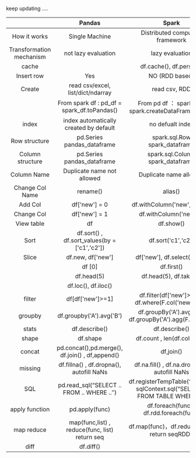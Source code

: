 

keep updating ....

|  | Pandas | Spark |
| :---: | :---: | :---: |
| How it works | Single Machine | Distributed computing framework |
| Transformation mechanism | not lazy evaluation | lazy evaluation |
| cache | | df.cache(), df.persist() |
| Insert row| Yes | NO (RDD based) |
| Create | read csv/excel, list/dict/ndarray | read csv, RDD |
|        | From spark df : pd_df = spark_df.toPandas() | From pd df ： spark df = spark.createDataFrame(pd_df) |
| index | index automatically created by default | no defualt index |
| Row structure| pd.Series pandas_dataframe | spark.sql.Row  spark_dataframe|
| Column structure| pd.Series pandas_dataframe | spark.sql.Column  spark_dataframe|
| Column Name | Duplicate name not allowed | Duplicate name allowed |
| Change Col Name| rename()| alias() |
| Add Col | df['new'] = 0 | df.withColumn('new',F.lit(0)) |  
| Change Col | df['new'] = 1 | df.withColumn('new',1) |
| View table | df | df.show() |
| Sort | df.sort() , df.sort_values(by = ['c1','c2']) | df.sort('c1','c2') |
| Slice | df.new, df['new'] | df['new'], df.select('new') |
| | df [0] | df.first() |
| | df.head(5) | df.head(5), df.take(5) |
| | df.loc(), df.iloc() | |
| filter | df[df['new']>=1] | df.filter(df['new']>=1) , df.where(F.col('new')>=1) |
| groupby | df.groupby('A').avg('B') | df.groupBy('A').avg('B'), df.groupBy('A').agg(F.avg('B')) |
| stats | df.describe() | df.describe() |
| shape | df.shape | df.count , len(df.columns) |
| concat | pd.concat(),pd.merge(), df.join() , df,append() | df,join() |
| missing | df.fillna() , df.dropna(), autofill NaNs | df.na.fill() , df.na.drop() ,no autofill NaNs|
| SQL | pd.read_sql(“SELECT .. FROM .. WHERE ..″) | df.registerTempTable(“TABLE”) <br /> sqlContext.sql(“SELECT .. FROM TABLE WHERE ..″) |
| apply function | pd.apply(func) | df.foreach(func) , df.rdd.foreach(func) |
| map reduce | map(func,list) , reduce(func, list) <br /> return seq|  df.map(func)，df.reduce(func) <br /> return seqRDDs |
| diff |  df.diff() |  |
